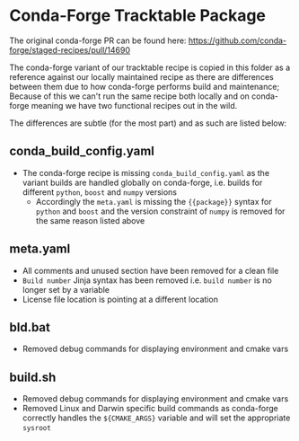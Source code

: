 # Conda-Forge Tracktable Package

The original conda-forge PR can be found here: https://github.com/conda-forge/staged-recipes/pull/14690

The conda-forge variant of our tracktable recipe is copied in this folder
as a reference against our locally maintained recipe as there are differences
between them due to how conda-forge performs build and maintenance; Because of this we
can't run the same recipe both locally and on conda-forge meaning we have two
functional recipes out in the wild.

The differences are subtle (for the most part) and as such are listed below:

## conda_build_config.yaml
* The conda-forge recipe is missing `conda_build_config.yaml` as the variant builds are
  handled globally on conda-forge, i.e. builds for different `python`, `boost` and `numpy` versions
    - Accordingly the `meta.yaml` is missing the `{{package}}` syntax for `python` and `boost` and
      the version constraint of `numpy` is removed for the same reason listed above

## meta.yaml
* All comments and unused section have been removed for a clean file
* `Build number` Jinja syntax has been removed i.e. `build number` is no longer set by a variable
* License file location is pointing at a different location

## bld.bat
* Removed debug commands for displaying environment and cmake vars

## build.sh
* Removed debug commands for displaying environment and cmake vars
* Removed Linux and Darwin specific build commands as conda-forge correctly handles the
  `${CMAKE_ARGS}` variable and will set the appropriate `sysroot`